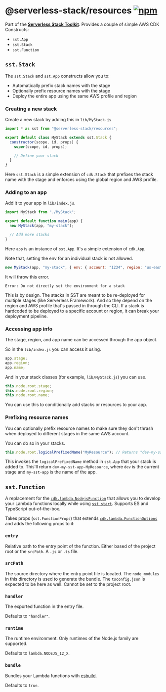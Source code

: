 # @serverless-stack/resources [![npm](https://img.shields.io/npm/v/@serverless-stack/resources.svg)](https://www.npmjs.com/package/@serverless-stack/resources)

Part of the **[Serverless Stack Toolkit](https://github.com/serverless-stack/serverless-stack)**. Provides a couple of simple AWS CDK Constructs:

- `sst.App`
- `sst.Stack`
- `sst.Function`

## `sst.Stack`

The `sst.Stack` and `sst.App` constructs allow you to:

- Automatically prefix stack names with the stage
- Optionally prefix resource names with the stage
- Deploy the entire app using the same AWS profile and region

### Creating a new stack

Create a new stack by adding this in `lib/MyStack.js`.

```jsx
import * as sst from "@serverless-stack/resources";

export default class MyStack extends sst.Stack {
  constructor(scope, id, props) {
    super(scope, id, props);

    // Define your stack
  }
}
```

Here `sst.Stack` is a simple extension of `cdk.Stack` that prefixes the stack name with the stage and enforces using the global region and AWS profile.

### Adding to an app

Add it to your app in `lib/index.js`.

```jsx
import MyStack from "./MyStack";

export default function main(app) {
  new MyStack(app, "my-stack");

  // Add more stacks
}
```

Here `app` is an instance of `sst.App`. It's a simple extension of `cdk.App`.

Note that, setting the env for an individual stack is not allowed.

```jsx
new MyStack(app, "my-stack", { env: { account: "1234", region: "us-east-1" } });
```

It will throw this error.

```
Error: Do not directly set the environment for a stack
```

This is by design. The stacks in SST are meant to be re-deployed for multiple stages (like Serverless Framework). And so they depend on the region and AWS profile that's passed in through the CLI. If a stack is hardcoded to be deployed to a specific account or region, it can break your deployment pipeline.

### Accessing app info

The stage, region, and app name can be accessed through the app object.

So in the `lib/index.js` you can access it using.

```js
app.stage;
app.region;
app.name;
```

And in your stack classes (for example, `lib/MyStack.js`) you can use.

```js
this.node.root.stage;
this.node.root.region;
this.node.root.name;
```

You can use this to conditionally add stacks or resources to your app.

### Prefixing resource names

You can optionally prefix resource names to make sure they don't thrash when deployed to different stages in the same AWS account.

You can do so in your stacks.

```jsx
this.node.root.logicalPrefixedName("MyResource"); // Returns "dev-my-sst-app-MyResource"
```

This invokes the `logicalPrefixedName` method in `sst.App` that your stack is added to. This'll return `dev-my-sst-app-MyResource`, where `dev` is the current stage and `my-sst-app` is the name of the app.

## `sst.Function`

A replacement for the [`cdk.lambda.NodejsFunction`](https://docs.aws.amazon.com/cdk/api/latest/docs/aws-lambda-nodejs-readme.html) that allows you to develop your Lambda functions locally while using [`sst start`](https://github.com/serverless-stack/serverless-stack/tree/master/packages/cli#start). Supports ES and TypeScript out-of-the-box.

Takes props (`sst.FunctionProps`) that extends [`cdk.lambda.FunctionOptions`](https://docs.aws.amazon.com/cdk/api/latest/docs/@aws-cdk_aws-lambda.FunctionOptions.html) and adds the following props to it:

### `entry`

Relative path to the entry point of the function. Either based of the project root or the `srcPath`. A `.js` or `.ts` file.

### `srcPath`

The source directory where the entry point file is located. The `node_modules` in this directory is used to generate the bundle. The `tsconfig.json` is expected to be here as well. Cannot be set to the project root.

### `handler`

The exported function in the entry file.

Defaults to `"handler"`.

### `runtime`

The runtime environment. Only runtimes of the Node.js family are supported.

Defaults to `lambda.NODEJS_12_X`.

### `bundle`

Bundles your Lambda functions with [esbuild](https://esbuild.github.io).

Defaults to `true`.
